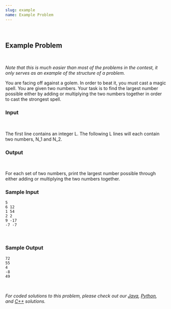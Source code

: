 ```yaml
---
slug: example
name: Example Problem
---
```


<br>

## Example Problem

<br>

*Note that this is much easier than most of the problems in the contest, it only serves as an example of the structure of a problem.*

You are facing off against a golem. In order to beat it, you must cast a magic spell. You are given two numbers. Your task is to find the largest number possible either by adding or multiplying the two numbers together in order to cast the strongest spell.

### Input

<br>

The first line contains an integer L. The following L lines will each contain two numbers, N_1 and N_2.

### Output

<br>

For each set of two numbers, print the largest number possible through either adding or multiplying the two numbers together.

### Sample Input

```
5
6 12
1 54
2 2
9 -17
-7 -7
```

<br>

### Sample Output

```
72
55
4
-8
49
```

<br>

*For coded solutions to this problem, please check out our [Java](https://gist.github.com/chenhongqiao/a60b8b73f86fa3f32d3fd39ec3c1412c), [Python](https://gist.github.com/chenhongqiao/ed1949c733d0fab1a91874689e2dcbad), and [C++](https://gist.github.com/chenhongqiao/c0fde3f17b9369b855e4e6a63339cd45) solutions.*
